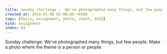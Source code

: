 ```yaml
---
title: Sunday challenge -  We've photographed many things, but few people. Make a photo where the theme is a person or people.
created_at: 2014-01-06 01:00:00 +0100
tags: [daily, assignment, photo, shoot, ds63]
kind: assignment
index: 63
---
```


Sunday challenge: We've photographed many things, but few people. Make a photo where the theme is a person or people.
